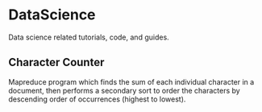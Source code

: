 # DataScience

Data science related tutorials, code, and guides.

## Character Counter

Mapreduce program which finds the sum of each individual character in a
document, then performs a secondary sort to order the characters by
descending order of occurrences (highest to lowest).
